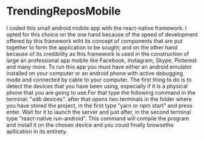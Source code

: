 # TrendingReposMobile
I coded this small android mobile app with the react-native framework. I opted for this choice on the one hand because of the speed of development offered by this framework wiht its concept of components that are put together to form the application to be sought; and on the other hand because of its credibility as this framework is used in the construction of large an professional app mobile like Facebook, Instagram, Skype, Pinterest and many more.
To run this app you must have either an android emulator installed on your computer or an android phone with active debugging mode and connected by cable to your computer.
The first thing to do is to detect the devices that you have been using, especially if it is a physical phone that you are going to use.For that type the following command in the terminal: "adb devices". after that opens two terminals in the folder where you have stored the project, in the first type "yarn or npm start" and press enter. Wait for it to launch the server and just after, in the second terminal type "react-native run-android". This command will compile the program and install it on the chosen device and you could finally browsethe apllication in its entirety.
